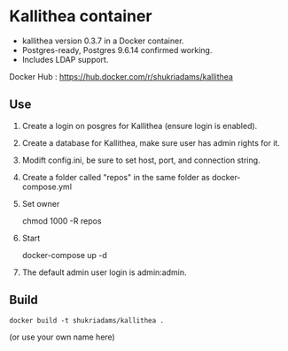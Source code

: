 # Kallithea container

- kallithea version 0.3.7 in a Docker container. 
- Postgres-ready, Postgres 9.6.14 confirmed working. 
- Includes LDAP support.

Docker Hub : https://hub.docker.com/r/shukriadams/kallithea

## Use

1. Create a login on posgres for Kallithea (ensure login is enabled). 
2. Create a database for Kallithea, make sure user has admin rights for it.
3. Modift config.ini, be sure to set host, port, and connection string.
4. Create a folder called "repos" in the same folder as docker-compose.yml
5. Set owner

      chmod 1000 -R repos

6. Start

      docker-compose up -d

7. The default admin user login is admin:admin.

## Build 

    docker build -t shukriadams/kallithea .

(or use your own name here)

